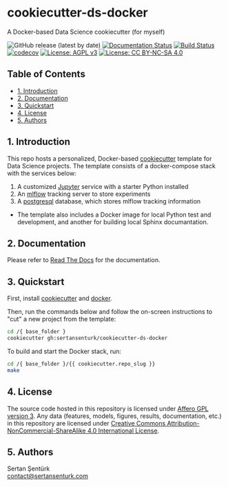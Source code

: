# cookiecutter-ds-docker

A Docker-based Data Science cookiecutter (for myself)

![GitHub release (latest by date)](https://img.shields.io/github/v/release/sertansenturk/cookiecutter-ds-docker) [![Documentation Status](https://readthedocs.org/projects/cookiecutter-ds-docker/badge/?version=latest)](https://cookiecutter-ds-docker.readthedocs.io/en/latest/?badge=latest) [![Build Status](https://travis-ci.com/sertansenturk/cookiecutter-ds-docker.svg?branch=master)](https://travis-ci.com/sertansenturk/cookiecutter-ds-docker) [![codecov](https://codecov.io/gh/sertansenturk/cookiecutter-ds-docker/branch/master/graph/badge.svg)](https://codecov.io/gh/sertansenturk/cookiecutter-ds-docker) [![License: AGPL v3](https://img.shields.io/badge/License-AGPL%20v3-ff69b4.svg)](http://www.gnu.org/licenses/agpl-3.0) [![License: CC BY-NC-SA 4.0](https://img.shields.io/badge/License-CC%20BY--NC--SA%204.0-ff69b4.svg)](http://creativecommons.org/licenses/by-nc-sa/4.0/)

## Table of Contents

- [1. Introduction](#1-introduction)
- [2. Documentation](#2-documentation)
- [3. Quickstart](#3-quickstart)
- [4. License](#4-license)
- [5. Authors](#5-authors)

## 1. Introduction

This repo hosts a personalized, Docker-based [cookiecutter](https://cookiecutter.readthedocs.io/en/latest/) template for Data Science projects. The template consists of a docker-compose stack with the services below:

1. A customized [Jupyter](https://jupyter.org/) service with a starter Python installed
2. An [mlflow](https://mlflow.org/) tracking server to store experiments
3. A [postgresql](https://www.postgresql.org/) database, which stores mlflow tracking information

- The template also includes a Docker image for local Python test and development, and another for building local Sphinx documantation.

## 2. Documentation

Please refer to [Read The Docs](https://cookiecutter-ds-docker.readthedocs.io) for the documentation.

## 3. Quickstart

First, install [cookiecutter](https://cookiecutter.readthedocs.io/en/latest/installation.html#install-cookiecutter) and [docker](https://docs.docker.com/get-docker/).

Then, run the commands below and follow the on-screen instructions to "cut" a new project from the template:

```bash
cd /{ base_folder }
cookiecutter gh:sertansenturk/cookiecutter-ds-docker
```

To build and start the Docker stack, run:

```bash
cd /{ base_folder }/{{ cookiecutter.repo_slug }}
make
```

## 4. License

The source code hosted in this repository is licensed under [Affero GPL version 3](https://www.gnu.org/licenses/agpl-3.0.en.html). Any data (features, models,  figures, results, documentation, etc.) in this repository are licensed under [Creative Commons Attribution-NonCommercial-ShareAlike 4.0 International License](http://creativecommons.org/licenses/by-nc-sa/4.0/).

## 5. Authors

Sertan Şentürk  
contact@sertansenturk.com
